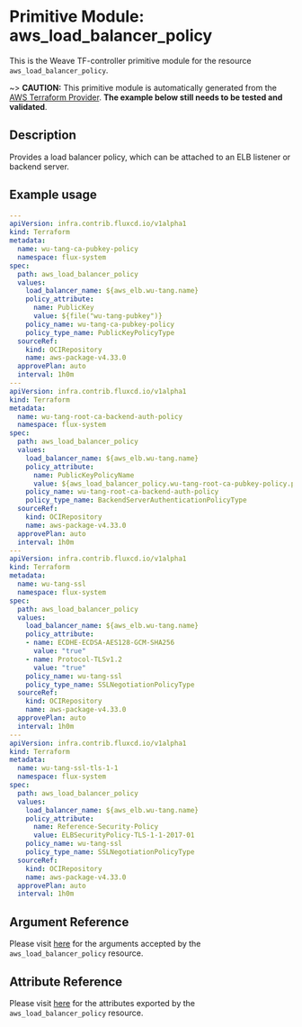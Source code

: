 
# Primitive Module: aws_load_balancer_policy

This is the Weave TF-controller primitive module for the resource `aws_load_balancer_policy`.

~> **CAUTION:** This primitive module is automatically generated from the [AWS Terraform Provider](https://registry.terraform.io/providers/hashicorp/aws/latest/docs/resources/load_balancer_policy). **The example below still needs to be tested and validated**.

## Description

Provides a load balancer policy, which can be attached to an ELB listener or backend server.

## Example usage

```yaml
---
apiVersion: infra.contrib.fluxcd.io/v1alpha1
kind: Terraform
metadata:
  name: wu-tang-ca-pubkey-policy
  namespace: flux-system
spec:
  path: aws_load_balancer_policy
  values:
    load_balancer_name: ${aws_elb.wu-tang.name}
    policy_attribute:
      name: PublicKey
      value: ${file("wu-tang-pubkey")}
    policy_name: wu-tang-ca-pubkey-policy
    policy_type_name: PublicKeyPolicyType
  sourceRef:
    kind: OCIRepository
    name: aws-package-v4.33.0
  approvePlan: auto
  interval: 1h0m
---
apiVersion: infra.contrib.fluxcd.io/v1alpha1
kind: Terraform
metadata:
  name: wu-tang-root-ca-backend-auth-policy
  namespace: flux-system
spec:
  path: aws_load_balancer_policy
  values:
    load_balancer_name: ${aws_elb.wu-tang.name}
    policy_attribute:
      name: PublicKeyPolicyName
      value: ${aws_load_balancer_policy.wu-tang-root-ca-pubkey-policy.policy_name}
    policy_name: wu-tang-root-ca-backend-auth-policy
    policy_type_name: BackendServerAuthenticationPolicyType
  sourceRef:
    kind: OCIRepository
    name: aws-package-v4.33.0
  approvePlan: auto
  interval: 1h0m
---
apiVersion: infra.contrib.fluxcd.io/v1alpha1
kind: Terraform
metadata:
  name: wu-tang-ssl
  namespace: flux-system
spec:
  path: aws_load_balancer_policy
  values:
    load_balancer_name: ${aws_elb.wu-tang.name}
    policy_attribute:
    - name: ECDHE-ECDSA-AES128-GCM-SHA256
      value: "true"
    - name: Protocol-TLSv1.2
      value: "true"
    policy_name: wu-tang-ssl
    policy_type_name: SSLNegotiationPolicyType
  sourceRef:
    kind: OCIRepository
    name: aws-package-v4.33.0
  approvePlan: auto
  interval: 1h0m
---
apiVersion: infra.contrib.fluxcd.io/v1alpha1
kind: Terraform
metadata:
  name: wu-tang-ssl-tls-1-1
  namespace: flux-system
spec:
  path: aws_load_balancer_policy
  values:
    load_balancer_name: ${aws_elb.wu-tang.name}
    policy_attribute:
      name: Reference-Security-Policy
      value: ELBSecurityPolicy-TLS-1-1-2017-01
    policy_name: wu-tang-ssl
    policy_type_name: SSLNegotiationPolicyType
  sourceRef:
    kind: OCIRepository
    name: aws-package-v4.33.0
  approvePlan: auto
  interval: 1h0m
```

## Argument Reference

Please visit [here](https://registry.terraform.io/providers/hashicorp/aws/latest/docs/resources/load_balancer_policy#argument-reference) for the arguments accepted by the `aws_load_balancer_policy` resource.

## Attribute Reference

Please visit [here](https://registry.terraform.io/providers/hashicorp/aws/latest/docs/resources/load_balancer_policy#attributes-reference) for the attributes exported by the `aws_load_balancer_policy` resource.
